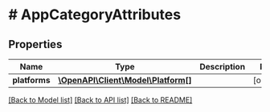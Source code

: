 # # AppCategoryAttributes

## Properties

Name | Type | Description | Notes
------------ | ------------- | ------------- | -------------
**platforms** | [**\OpenAPI\Client\Model\Platform[]**](Platform.md) |  | [optional] 

[[Back to Model list]](../../README.md#documentation-for-models) [[Back to API list]](../../README.md#documentation-for-api-endpoints) [[Back to README]](../../README.md)


